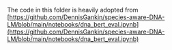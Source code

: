 The code in this folder is heavily adopted from [https://github.com/DennisGankin/species-aware-DNA-LM/blob/main/notebooks/dna_bert_eval.ipynb](https://github.com/DennisGankin/species-aware-DNA-LM/blob/main/notebooks/dna_bert_eval.ipynb)